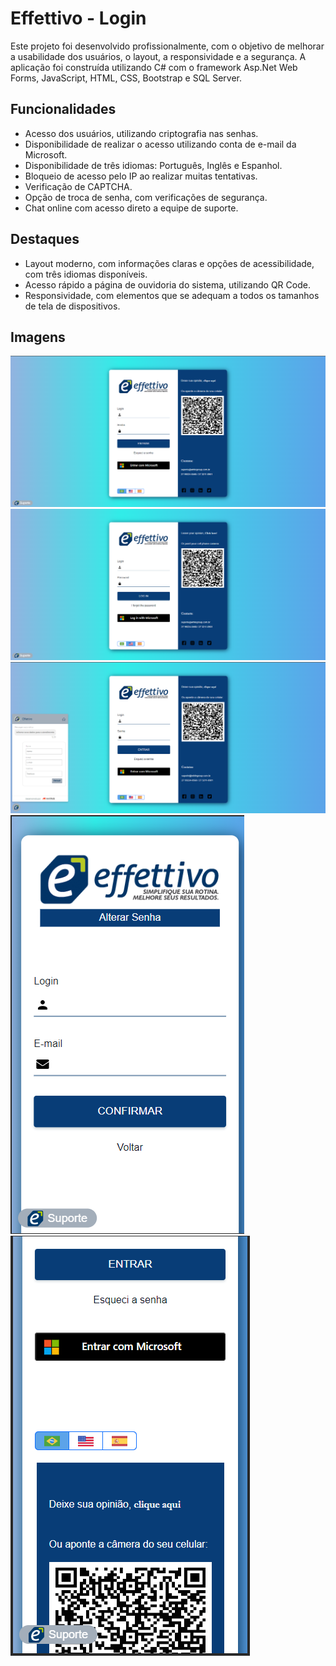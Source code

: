 # Effettivo - Login

Este projeto foi desenvolvido profissionalmente, com o objetivo de melhorar a usabilidade dos usuários, o layout, a responsividade e a segurança. A aplicação foi construída utilizando C# com o framework Asp.Net Web Forms, JavaScript, HTML, CSS, Bootstrap e SQL Server. 

## Funcionalidades

- Acesso dos usuários, utilizando criptografia nas senhas.
- Disponibilidade de realizar o acesso utilizando conta de e-mail da Microsoft.
- Disponibilidade de três idiomas: Português, Inglês e Espanhol.
- Bloqueio de acesso pelo IP ao realizar muitas tentativas.
- Verificação de CAPTCHA.
- Opção de troca de senha, com verificações de segurança.
- Chat online com acesso direto a equipe de suporte.

## Destaques

- Layout moderno, com informações claras e opções de acessibilidade, com três idiomas disponíveis.
- Acesso rápido a página de ouvidoria do sistema, utilizando QR Code.
- Responsividade, com elementos que se adequam a todos os tamanhos de tela de dispositivos.

## Imagens

![Imagem 1](Screenshot_14.png)
![Imagem 1](Screenshot_15.png)
![Imagem 1](Screenshot_18.png)
![Imagem 1](Screenshot_20.png)
![Imagem 1](Screenshot_22.png)

